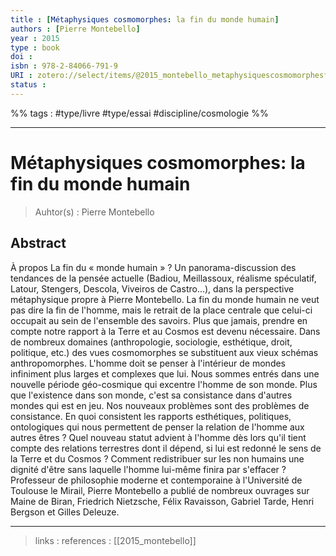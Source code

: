 ```yaml
---
title : [Métaphysiques cosmomorphes: la fin du monde humain]
authors : [Pierre Montebello]
year : 2015
type : book
doi : 
isbn : 978-2-84066-791-9
URI : zotero://select/items/@2015_montebello_metaphysiquescosmomorphesfinmondehumain
status : 
---
```


%% tags : #type/livre #type/essai #discipline/cosmologie  %% 

---

Métaphysiques cosmomorphes: la fin du monde humain
===
> Auhtor(s) : Pierre Montebello

## Abstract
À propos La fin du « monde humain » ? Un panorama-discussion des tendances de la pensée actuelle (Badiou, Meillassoux, réalisme spéculatif, Latour, Stengers, Descola, Viveiros de Castro...), dans la perspective métaphysique propre à Pierre Montebello. La fin du monde humain ne veut pas dire la fin de l'homme, mais le retrait de la place centrale que celui-ci occupait au sein de l'ensemble des savoirs. Plus que jamais, prendre en compte notre rapport à la Terre et au Cosmos est devenu nécessaire. Dans de nombreux domaines (anthropologie, sociologie, esthétique, droit, politique, etc.) des vues cosmomorphes se substituent aux vieux schémas anthropomorphes. L'homme doit se penser à l'intérieur de mondes infiniment plus larges et complexes que lui. Nous sommes entrés dans une nouvelle période géo-cosmique qui excentre l'homme de son monde. Plus que l'existence dans son monde, c'est sa consistance dans d'autres mondes qui est en jeu. Nos nouveaux problèmes sont des problèmes de consistance. En quoi consistent les rapports esthétiques, politiques, ontologiques qui nous permettent de penser la relation de l'homme aux autres êtres ? Quel nouveau statut advient à l'homme dès lors qu'il tient compte des relations terrestres dont il dépend, si lui est redonné le sens de la Terre et du Cosmos ? Comment redistribuer sur les non humains une dignité d'être sans laquelle l'homme lui-même finira par s'effacer ? Professeur de philosophie moderne et contemporaine à l'Université de Toulouse le Mirail, Pierre Montebello a publié de nombreux ouvrages sur Maine de Biran, Friedrich Nietzsche, Félix Ravaisson, Gabriel Tarde, Henri Bergson et Gilles Deleuze.



---
> links : 
> references : 
[[2015_montebello]]
